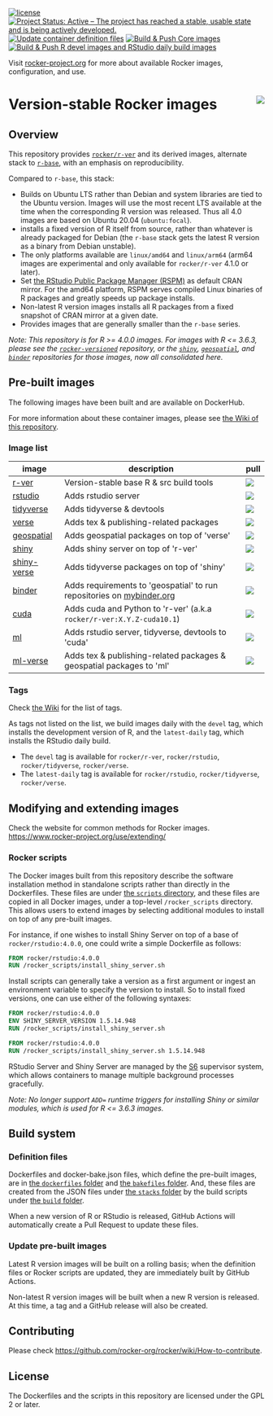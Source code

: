 [![license](https://img.shields.io/badge/license-GPLv2-blue.svg)](https://opensource.org/licenses/GPL-2.0)
[![Project Status: Active – The project has reached a stable, usable state and is being actively developed.](https://www.repostatus.org/badges/latest/active.svg)](https://www.repostatus.org/#active)
[![Update container definition files](https://github.com/rocker-org/rocker-versioned2/actions/workflows/dockerfiles.yml/badge.svg)](https://github.com/rocker-org/rocker-versioned2/actions/workflows/dockerfiles.yml)
[![Build & Push Core images](https://github.com/rocker-org/rocker-versioned2/actions/workflows/core.yml/badge.svg)](https://github.com/rocker-org/rocker-versioned2/actions/workflows/core.yml)
[![Build & Push R devel images and RStudio daily build images](https://github.com/rocker-org/rocker-versioned2/actions/workflows/devel.yml/badge.svg)](https://github.com/rocker-org/rocker-versioned2/actions/workflows/devel.yml)

Visit [rocker-project.org](https://rocker-project.org) for more about available Rocker images, configuration, and use.

# Version-stable Rocker images <img src="https://avatars0.githubusercontent.com/u/9100160?v=3&s=200" align="right">

## Overview

This repository provides [`rocker/r-ver`](https://hub.docker.com/r/rocker/r-ver) and its derived images,
alternate stack to [`r-base`](https://hub.docker.com/_/r-base),
with an emphasis on reproducibility.

Compared to `r-base`, this stack:

- Builds on Ubuntu LTS rather than Debian and system libraries are tied to the Ubuntu version.
  Images will use the most recent LTS available at the time when the corresponding R version was released.
  Thus all 4.0 images are based on Ubuntu 20.04 (`ubuntu:focal`).
- installs a fixed version of R itself from source, rather than whatever is already packaged for Debian
  (the `r-base` stack gets the latest R version as a binary from Debian unstable).
- The only platforms available are `linux/amd64` and `linux/arm64`
  (arm64 images are experimental and only available for `rocker/r-ver` 4.1.0 or later).
- Set [the RStudio Public Package Manager (RSPM)](https://packagemanager.rstudio.com) as default CRAN mirror.
  For the amd64 platform, RSPM serves compiled Linux binaries of R packages and greatly speeds up package installs.
- Non-latest R version images installs all R packages from a fixed snapshot of CRAN mirror at a given date.
- Provides images that are generally smaller than the `r-base` series.

_Note: This repository is for R >= 4.0.0 images.
For images with R <= 3.6.3, please see the [`rocker-versioned`](https://github.com/rocker-org/rocker-versioned) repository,
or the [`shiny`](https://github.com/rocker-org/shiny), [`geospatial`](https://github.com/rocker-org/geospatial),
and [`binder`](https://github.com/rocker-org/binder) repositories for those images, now all consolidated here._

## Pre-built images

The following images have been built and are available on DockerHub.

For more information about these container images, please see [the Wiki of this repository](https://github.com/rocker-org/rocker-versioned2/wiki).

### Image list

| image                                                      | description                                                                                    | pull                                                                                                           |
| ---------------------------------------------------------- | ---------------------------------------------------------------------------------------------- | -------------------------------------------------------------------------------------------------------------- |
| [r-ver](https://hub.docker.com/r/rocker/r-ver)             | Version-stable base R & src build tools                                                        | [![](https://img.shields.io/docker/pulls/rocker/r-ver.svg)](https://hub.docker.com/r/rocker/r-ver)             |
| [rstudio](https://hub.docker.com/r/rocker/rstudio)         | Adds rstudio server                                                                            | [![](https://img.shields.io/docker/pulls/rocker/rstudio.svg)](https://hub.docker.com/r/rocker/rstudio)         |
| [tidyverse](https://hub.docker.com/r/rocker/tidyverse)     | Adds tidyverse & devtools                                                                      | [![](https://img.shields.io/docker/pulls/rocker/tidyverse.svg)](https://hub.docker.com/r/rocker/tidyverse)     |
| [verse](https://hub.docker.com/r/rocker/verse)             | Adds tex & publishing-related packages                                                         | [![](https://img.shields.io/docker/pulls/rocker/verse.svg)](https://hub.docker.com/r/rocker/verse)             |
| [geospatial](https://hub.docker.com/r/rocker/geospatial)   | Adds geospatial packages on top of 'verse'                                                     | [![](https://img.shields.io/docker/pulls/rocker/geospatial.svg)](https://hub.docker.com/r/rocker/geospatial)   |
| [shiny](https://hub.docker.com/r/rocker/shiny)             | Adds shiny server on top of 'r-ver'                                                            | [![](https://img.shields.io/docker/pulls/rocker/shiny.svg)](https://hub.docker.com/r/rocker/shiny)             |
| [shiny-verse](https://hub.docker.com/r/rocker/shiny-verse) | Adds tidyverse packages on top of 'shiny'                                                      | [![](https://img.shields.io/docker/pulls/rocker/shiny-verse.svg)](https://hub.docker.com/r/rocker/shiny-verse) |
| [binder](https://hub.docker.com/r/rocker/binder)           | Adds requirements to 'geospatial' to run repositories on [mybinder.org](https://mybinder.org/) | [![](https://img.shields.io/docker/pulls/rocker/binder.svg)](https://hub.docker.com/r/rocker/binder)           |
| [cuda](https://hub.docker.com/r/rocker/cuda)               | Adds cuda and Python to 'r-ver' (a.k.a `rocker/r-ver:X.Y.Z-cuda10.1`)                          | [![](https://img.shields.io/docker/pulls/rocker/cuda.svg)](https://hub.docker.com/r/rocker/cuda)               |
| [ml](https://hub.docker.com/r/rocker/ml)                   | Adds rstudio server, tidyverse, devtools to 'cuda'                                             | [![](https://img.shields.io/docker/pulls/rocker/ml.svg)](https://hub.docker.com/r/rocker/ml)                   |
| [ml-verse](https://hub.docker.com/r/rocker/ml-verse)       | Adds tex & publishing-related packages & geospatial packages to 'ml'                           | [![](https://img.shields.io/docker/pulls/rocker/ml-verse.svg)](https://hub.docker.com/r/rocker/ml-verse)       |

### Tags

Check [the Wiki](https://github.com/rocker-org/rocker-versioned2/wiki) for the list of tags.

As tags not listed on the list, we build images daily with the `devel` tag, which installs the development version of R,
and the `latest-daily` tag, which installs the RStudio daily build.

- The `devel` tag is available for `rocker/r-ver`, `rocker/rstudio`, `rocker/tidyverse`, `rocker/verse`.
- The `latest-daily` tag is available for `rocker/rstudio`, `rocker/tidyverse`, `rocker/verse`.

## Modifying and extending images

Check the website for common methods for Rocker images. <https://www.rocker-project.org/use/extending/>

### Rocker scripts

The Docker images built from this repository describe the software installation method in standalone scripts rather than directly in the Dockerfiles.
These files are under [the `scripts` directory](./scripts/), and these files are copied in all Docker images,
under a top-level `/rocker_scripts` directory.
This allows users to extend images by selecting additional modules to install on top of any pre-built images.

For instance, if one wishes to install Shiny Server on top of a base of `rocker/rstudio:4.0.0`,
one could write a simple Dockerfile as follows:

```Dockerfile
FROM rocker/rstudio:4.0.0
RUN /rocker_scripts/install_shiny_server.sh
```

Install scripts can generally take a version as a first argument or ingest an environment variable to specify the version to install.
So to install fixed versions, one can use either of the following syntaxes:

```Dockerfile
FROM rocker/rstudio:4.0.0
ENV SHINY_SERVER_VERSION 1.5.14.948
RUN /rocker_scripts/install_shiny_server.sh
```

```Dockerfile
FROM rocker/rstudio:4.0.0
RUN /rocker_scripts/install_shiny_server.sh 1.5.14.948
```

RStudio Server and Shiny Server are managed by the [S6](https://github.com/just-containers/s6-overlay) supervisor system, which allows containers to manage multiple background processes gracefully.

_Note: No longer support `ADD=` runtime triggers for installing Shiny or similar modules,
which is used for R <= 3.6.3 images._

## Build system

### Definition files

Dockerfiles and docker-bake.json files, which define the pre-built images, are in [the `dockerfiles` folder](./dockerfiles/) and [the `bakefiles` folder](./bakefiles/).
And, these files are created from the JSON files under [the `stacks` folder](./stacks/) by the build scripts under [the `build` folder](./build/).

When a new version of R or RStudio is released, GitHub Actions will automatically create a Pull Request to update these files.

### Update pre-built images

Latest R version images will be built on a rolling basis;
when the definition files or Rocker scripts are updated, they are immediately built by GitHub Actions.

Non-latest R version images will be built when a new R version is released.
At this time, a tag and a GitHub release will also be created.

## Contributing

Please check <https://github.com/rocker-org/rocker/wiki/How-to-contribute>.

## License

The Dockerfiles and the scripts in this repository are licensed under the GPL 2 or later.
